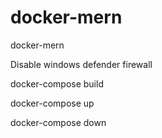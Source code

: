 # docker-mern
docker-mern

Disable windows defender firewall

docker-compose build

docker-compose up

docker-compose down
